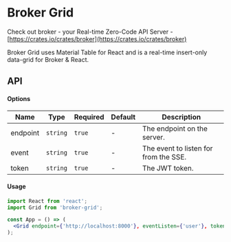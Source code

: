# Broker Grid

Check out broker - your Real-time Zero-Code API Server - [https://crates.io/crates/broker](https://crates.io/crates/broker)

Broker Grid uses Material Table for React and is a real-time insert-only data-grid for Broker & React.

## API

#### Options

| Name     | Type     | Required | Default                      | Description                                                                                                             |
| -------- | -------- | -------- | ---------------------------- | ----------------------------------------------------------------------------------------------------------------------- |
| endpoint | `string` | `true`   | -                            | The endpoint on the server.                                                                                             |
| event    | `string` | `true`   | -                            | The event to listen for from the SSE.                                                                                   |
| token    | `string` | `true`   | -                            | The JWT token.                                                                                                          |

#### Usage

```jsx
import React from 'react';
import Grid from 'broker-grid';

const App = () => (
  <Grid endpoint={'http://localhost:8000'}, eventListen={'user'}, token={'123'} />
);
```
